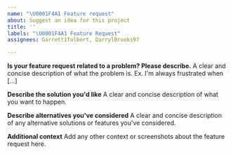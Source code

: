 ```yaml
---
name: "\U0001F4A1 Feature request"
about: Suggest an idea for this project
title: ''
labels: "\U0001F4A1 Feature Request"
assignees: Garrett1Tolbert, DarrylBrooks97

---
```


**Is your feature request related to a problem? Please describe.**
A clear and concise description of what the problem is. Ex. I'm always frustrated when [...]

**Describe the solution you'd like**
A clear and concise description of what you want to happen.

**Describe alternatives you've considered**
A clear and concise description of any alternative solutions or features you've considered.

**Additional context**
Add any other context or screenshots about the feature request here.
